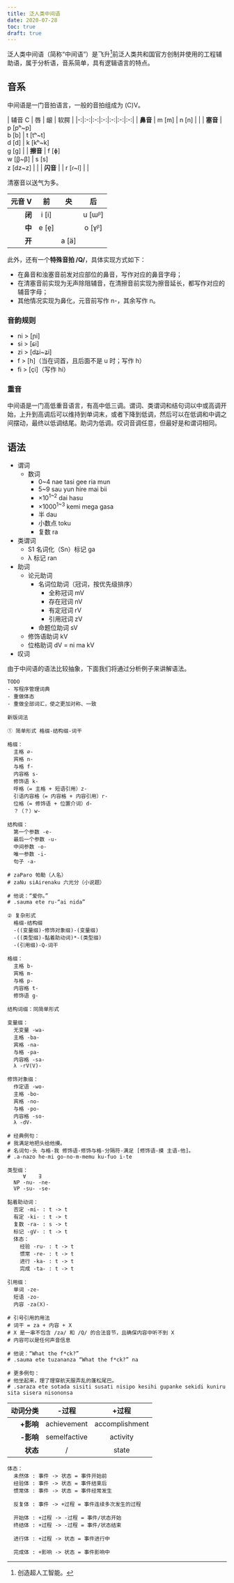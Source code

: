 ```yaml
---
title: 泛人类中间语
date: 2020-07-28
toc: true
draft: true
---
```


泛人类中间语（简称“中间语”）是飞升[^ascension]前泛人类共和国官方创制并使用的工程辅助语，属于分析语，音系简单，具有逻辑语言的特点。

[^ascension]: 创造超人工智能。

## 音系

中间语是一门音拍语言，一般的音拍组成为 (C)V。

| 辅音 C | 唇 | 龈 | 软腭 |
|-:|:-:|:-:|:-:|:-:|:-:|:-:|
| **鼻音** | m [m] | n [n] | [ ]() |
| **塞音** | p [pʰ~p]<br>b [b] | t [tʰ~t]<br>d [d] | k [kʰ~k]<br>g [g] |
| **擦音** | f [ɸ]<br>w [β̞~β] | s [s]<br>z [dz~z] | [ ]() |
| **闪音** | [ ]() | r [ɾ~l] | [ ]() |

清塞音以送气为多。

| 元音 V | 前 | 央 | 后 |
|-:|:-:|:-:|:-:|
| **闭** | i [i] | [ ]() | u [ɯᵝ] |
| **中** | e [e̞] | [ ]() | o [ɤ̞ᵝ] |
| **开** | [ ]() | a [ä] | [ ]() |

此外，还有一个**特殊音拍 /Q/**，具体实现方式如下：

- 在鼻音和浊塞音前发对应部位的鼻音，写作对应的鼻音字母；
- 在清塞音前实现为无声除阻辅音，在清擦音前实现为擦音延长，都写作对应的辅音字母；
- 其他情况实现为鼻化，元音前写作 n-，其余写作 n。

### 音韵规则

- ni > [ɲi]
- si > [ɕi]
- zi > [dʑi~ʑi]
- f > [h]（当在词首，且后面不是 u 时；写作 h）
- fi > [çi]（写作 hi）

### 重音

中间语是一门高低重音语言，有高中低三调。谓词、类谓词和结句词以中或高调开始，上升到高调后可以维持到单词末，或者下降到低调，然后可以在低调和中调之间摆动，最终以低调结尾。助词为低调。叹词音调任意，但最好是和谓词相同。

## 语法

- 谓词
  - 数词
    - 0~4 nae tasi gee ria mun
    - 5~9 sau yun hire mai bii
    - ×10<sup>1~2</sup> dai hasu
    - ×1000<sup>1~3</sup> kemi mega gasa
    - 半 dau
    - 小数点 toku
    - 复数 ra
- 类谓词
  - S1 名词化（Sn）标记 ga
  - λ 标记 ran
- 助词
  - 论元助词
    - 名词位助词（冠词，按优先级排序）
      - 全称冠词 mV
      - 存在冠词 nV
      - 有定冠词 rV
      - 引用冠词 zV
    - 命题位助词 sV
  - 修饰语助词 kV
  - 位格助词 dV = ni ma kV
- 叹词

由于中间语的语法比较抽象，下面我们将通过分析例子来讲解语法。

```
TODO
- 写程序管理词典
- 重做体态
- 重做全部词汇，使之更加对称、一致
```

```
新版词法

① 简单形式 格缀-结构缀-词干

格缀：
  主格 ∅-
  宾格 n-
  与格 f-
  内容格 s-
  修饰语 k-
  呼格（= 主格 + 短语引用）z-
  引语内容格（= 内容格 + 内容引用）r-
  位格（= 修饰语 + 位置介词）d-
  ？（？）w-

结构缀：
  第一个参数 -e-
  最后一个参数 -u-
  中间参数 -o-
  唯一参数 -i-
  句子 -a-

# zaParo 帕勒（人名）
# zaNu siAirenaku 六光分（小说题）

# 他说：“爱你。”
# .sauma ete ru-“ai nida”

② 复杂形式
  格缀-结构缀
  -((变量缀)-修饰对象缀)-(变量缀)
  -((类型缀)-黏着助动词)*-(类型缀)
  -(引用缀)-Q-词干

格缀：
  主格 b-
  宾格 m-
  与格 p-
  内容格 t-
  修饰语 g-

结构词缀：同简单形式

变量缀：
  无变量 -wa-
  主格 -ba-
  宾格 -na-
  与格 -pa-
  内容格 -sa-
  λ -rV(V)-

修饰对象缀：
  作定语 -wo-
  主格 -bo-
  宾格 -no-
  与格 -po-
  内容格 -so-
  λ -dV-

# 经典例句：
# 我满足地把头给他摸。
# 名词句-头 与格-我 修饰语-修饰与格-分隔符-满足 [修饰语-摸 主语-他]。
# .a-nazo he-mi go-no-m-memu ku-fuo i-te

类型缀：
     ∀    ∃
  NP -nu- -ne-
  VP -su- -se-

黏着助动词：
  否定 -mi- : t -> t
  有定 -ki- : t -> t
  复数 -ra- : s -> t
  标记 -gV- : t -> t
  体态：
    经验 -ru- : t -> t
    惯常 -re- : t -> t
    进行 -ka- : t -> t
    完成 -ta- : t -> t

引用缀：
  单词 -ze-
  短语 -zo-
  内容 -za(X)-

# 引号引用的用法
# 词干 = za + 内容 + X
# X 是一串不包含 /za/ 和 /Q/ 的合法音节，且确保内容中听不到 X
# 内容可以是任何声音信息

# 他说：“What the f*ck?”
# .sauma ete tuzananza “What the f*ck?” na

# 更多例句：
# 他坐起来，理了理穿航天服弄乱的蓬松尾巴。
# .saraza ete sotada sisiti susati nisipo kesihi gupanke sekidi kuniru sita sisera nisononsa
```

| 动词分类 | -过程 | +过程 |
|-:|:-:|:-:|
| **+影响** | achievement | accomplishment |
| **-影响** | semelfactive | activity |
| **状态** | / | state |

```
体态：
  未然体 : 事件 -> 状态 = 事件开始前
  经验体 : 事件 -> 状态 = 事件结束后
  惯常体 : 事件 -> 状态 = 事件经常发生

  反复体 : 事件 -> +过程 = 事件连续多次发生的过程

  开始体 : +过程 -> -过程 = 事件/状态开始
  终结体 : +过程 -> -过程 = 事件/状态结束

  进行体 : +过程 -> 状态 = 事件进行中

  完成体 : +影响 -> 状态 = 事件影响中
```

<style>
html body h1, html body h2, html body h3,
  html body h4, html body h5, html body h6 {
  break-after: avoid;
}
p {
  break-inside: avoid;
}
blockquote table tr td,
  blockquote table tr th {
  font-weight: normal;
  border: none;
  padding: 0 0.25em;
  white-space: nowrap;
  text-align: center;
}
blockquote table tr td:first-child,
  blockquote table tr th:first-child {
  padding-left: 0;
  text-align: right;
}
blockquote table tr td:last-child,
  blockquote table tr th:last-child {
  padding-right: 0;
}
blockquote table tr th {
  border-bottom: 1px black solid;
}
@media print, (width: 736px) and (height: 700px) {
  html body blockquote {
    color: #4E6A6A;
  }
  html body table {
    display: block;
    width: auto;
  }
  p a {
    position: relative;
  }
  p a:before {
    content: attr(href);
    font-size: x-small;
    position: absolute;
    bottom: 1.25rem;
    line-height: 1em;
    color: #6D8585;
  }
  li a:after {
    content: " (" attr(href) ")";
    font-size: small;
    color: #6D8585;
  }
}
</style>

